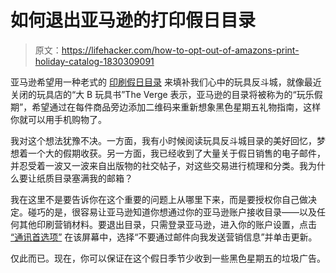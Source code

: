 # 如何退出亚马逊的打印假日目录

> 原文：<https://lifehacker.com/how-to-opt-out-of-amazons-print-holiday-catalog-1830309091>

亚马逊希望用一种老式的 [印刷假日目录](https://gizmodo.com/report-amazon-may-prey-on-your-toys-r-us-catalog-nosta-1827351683) 来填补我们心中的玩具反斗城，就像最近关闭的玩具店的“大 B 玩具书”The Verge 表示，亚马逊的目录将被称为的“玩乐假期”，希望通过在每件商品旁边添加二维码来重新想象黑色星期五礼物指南，这样你就可以用手机购物了。



我对这个想法犹豫不决。一方面，我有小时候阅读玩具反斗城目录的美好回忆，梦想着一个大的假期收获。另一方面，我已经收到了大量关于假日销售的电子邮件，并忍受着一波又一波来自出版物的社交帖子，对这些交易进行梳理和分类。我为什么要让纸质目录塞满我的邮箱？

我在这里不是要告诉你在这个重要的问题上从哪里下来，而是要授权你自己做决定。碰巧的是，很容易让亚马逊知道你想通过你的亚马逊账户接收目录——以及任何其他印刷营销材料。要退出目录，只需登录亚马逊，进入你的账户设置，点击 [“通讯首选项”](https://www.amazon.com/gp/cpc/homepage?asc_campaign=InlineText&asc_refurl=https://lifehacker.com/how-to-opt-out-of-amazons-print-holiday-catalog-1830309091&asc_source=&pldnSite=1&ref_=ya_d_l_comm_prefs&tag=kinjalifehackerlink-20#directmail) 在该屏幕中，选择“不要通过邮件向我发送营销信息”并单击更新。

仅此而已。现在，你可以保证在这个假日季节少收到一些黑色星期五的垃圾广告。